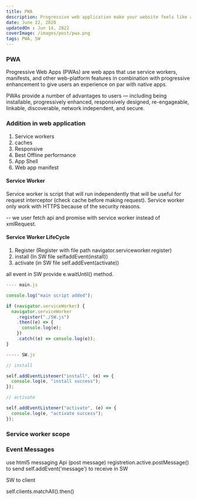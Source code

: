 ```yaml
---
title: PWA
description: Progressive web application make your website feels like application.
date: June 22, 2020
updatedOn : Jun 14, 2022
coverImage: /images/post/pwa.png
tags: PWA, SW
---
```


### PWA 

Progressive Web Apps (PWAs) are web apps that use service workers, manifests, and other web-platform features in combination with progressive enhancement to give users an experience on par with native apps.

PWAs provide a number of advantages to users — including being installable, progressively enhanced, responsively designed, re-engageable, linkable, discoverable, network independent, and secure.

### Addition in web application

1. Service workers
2. caches
3. Responsive 
4. Best Offline performance
5. App Shell
6. Web app manifest

#### Service Worker
Service worker is script that will run independently that will be useful for request interceptor (check cache before making request). Service worker only work with HTTPS because of the security reasons.

-- we user fetch api and promise with service worker instead of xmlRequest.

 #### Service Worker LifeCycle

1. Register (Register with file path navigator.serviceworker.register)
2. install (In SW file selfaddEvent(install))
3. activate (in SW file self.addEvent(activate))

all event in SW provide e.waitUntil() method.

```js
---- main.js

console.log("main script added");

if (navigator.serviceWorker) {
  navigator.serviceWorker
    .register("./SW.js")
    .then((e) => {
      console.log(e);
    })
    .catch((e) => console.log(e));
}

----- SW.js

// install

self.addEventListener("install", (e) => {
  console.log(e, "install success");
});

// activate

self.addEventListener("activate", (e) => {
  console.log(e, "activate success");
});

```
### Service worker scope
### Event Messages

use html5 messaging Api (post message) registretion.active.postMessage() to send self.addEvent('message') to receive in SW

SW to client 

self.clients.matchAll().then()

